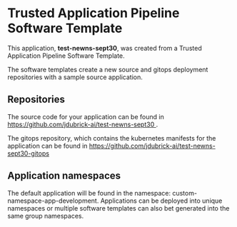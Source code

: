 # Trusted Application Pipeline Software Template

This application, **test-newns-sept30**, was created from a Trusted Application Pipeline Software Template.

The software templates create a new source and gitops deployment repositories with a sample source application. 

## Repositories

The source code for your application can be found in [https://github.com/jdubrick-ai/test-newns-sept30 ](https://github.com/jdubrick-ai/test-newns-sept30 ).
 
The gitops repository, which contains the kubernetes manifests for the application can be found in 
[https://github.com/jdubrick-ai/test-newns-sept30-gitops ](https://github.com/jdubrick-ai/test-newns-sept30-gitops ) 

## Application namespaces 

The default application will be found in the namespace: custom-namespace-app-development. Applications can be deployed into unique namespaces or multiple software templates can also bet generated into the same group namespaces.  